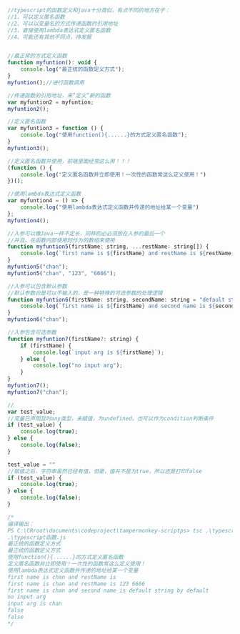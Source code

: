 ﻿```js
//typescript的函数定义和java十分类似，有点不同的地方在于：
//1、可以定义匿名函数
//2、可以以变量名的方式传递函数的引用地址
//3、直接使用lambda表达式定义匿名函数
//4、可能还有其他不同点，待发掘


//最正常的方式定义函数
function myfuntion(): void {
    console.log("最正统的函数定义方式");
}
myfuntion();//进行函数调用

//传递函数的引用地址，来“定义”新的函数
var myfuntion2 = myfuntion;
myfuntion2();

//定义匿名函数
var myfuntion3 = function () {
    console.log("使用function(){......}的方式定义匿名函数");
}
myfuntion3();

//定义匿名函数并使用，前端里面经常这么用！！！
(function () {
    console.log("定义匿名函数并立即使用！一次性的函数常这么定义使用！")
})();

//使用lambda表达式定义函数
var myfuntion4 = () => {
    console.log("使用lambda表达式定义函数并传递的地址给某一个变量")
};
myfuntion4();

//入参可以像Java一样不定长，同样的必必须放在入参的最后一个
//并且，在函数内部使用时作为的数组来使用
function myfuntion5(firstName: string, ...restName: string[]) {
    console.log(`first name is ${firstName} and restName is ${restName.join(" ")}`);
}
myfuntion5("chan");
myfuntion5("chan", "123", "6666");

//入参可以包含默认参数
//默认参数也是可以不输入的，是一种特殊的可选参数的处理逻辑
function myfuntion6(firstName: string, secondName: string = "default string") {
    console.log(`first name is ${firstName} and second name is ${secondName} by default`);
}
myfuntion6("chan");

//入参包含可选参数
function myfuntion7(firstName?: string) {
    if (firstName) {
        console.log(`input arg is ${firstName}`);
    } else {
        console.log("no input arg");
    }
}
myfuntion7();
myfuntion7("chan");

//
var test_value;
//变量已声明且时any类型，未赋值，为undefined，也可以作为condition判断条件
if (test_value) {
    console.log(true);
} else {
    console.log(false);
}

test_value = ""
//赋值之后，字符串虽然已经有值，但是，值并不是为true，所以还是打印false
if (test_value) {
    console.log(true);
} else {
    console.log(false);
}

/*
编译输出：
PS C:\CRroot\documents\codeproject\tampermonkey-scriptps> tsc .\typescript函数.ts;node
.\typescript函数.js
最正统的函数定义方式
最正统的函数定义方式
使用function(){......}的方式定义匿名函数
定义匿名函数并立即使用！一次性的函数常这么定义使用！
使用lambda表达式定义函数并传递的地址给某一个变量
first name is chan and restName is
first name is chan and restName is 123 6666
first name is chan and second name is default string by default
no input arg
input arg is chan
false
false
*/
```
